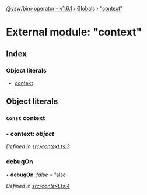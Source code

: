 [@yzw/bim-operator - v1.6.1](../README.md) › [Globals](../globals.md) › ["context"](_context_.md)

# External module: "context"

## Index

### Object literals

* [context](_context_.md#const-context)

## Object literals

### `Const` context

### ▪ **context**: *object*

*Defined in [src/context.ts:3](https://github.com/youkaisteve/bim-operator/blob/dd4687d/src/context.ts#L3)*

###  debugOn

• **debugOn**: *false* = false

*Defined in [src/context.ts:4](https://github.com/youkaisteve/bim-operator/blob/dd4687d/src/context.ts#L4)*

